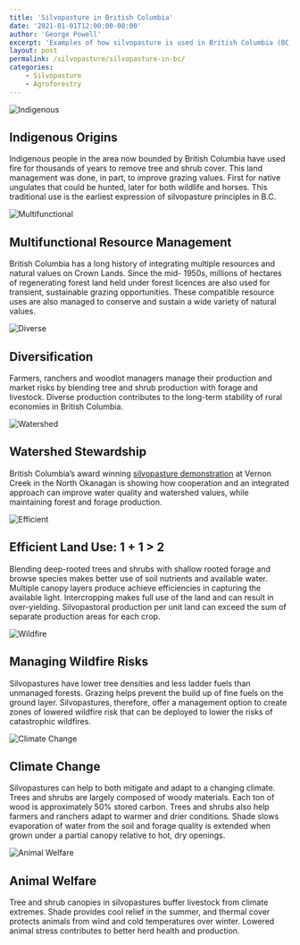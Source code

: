 ```yaml
---
title: 'Silvopasture in British Columbia'
date: '2021-01-01T12:00:00-00:00'
author: 'George Powell'
excerpt: 'Examples of how silvopasture is used in British Columbia (BC) for production and conservation.'
layout: post
permalink: /silvopasture/silvopasture-in-bc/
categories:
    - Silvopasture
    - Agroforestry
---
```

![Indigenous](/assets/images/SPBC1.jpg)

## Indigenous Origins

Indigenous people in the area now bounded by British Columbia have used fire for thousands of years to remove tree and shrub cover. This land management was done, in part, to improve grazing values. First for native ungulates that could be hunted, later for both wildlife and horses. This traditional use is the earliest expression of silvopasture principles in B.C.

![Multifunctional](/assets/images/SPBC2.jpg)

## Multifunctional Resource Management

British Columbia has a long history of integrating multiple resources and natural values on Crown Lands. Since the mid- 1950s, millions of hectares of regenerating forest land held under forest licences are also used for transient, sustainable grazing opportunities. These compatible resource uses are also managed to conserve and sustain a wide variety of natural values.

![Diverse](/assets/images/SPBC3.jpg)

## Diversification

Farmers, ranchers and woodlot managers manage their production and market risks by blending tree and shrub production with forage and livestock. Diverse production contributes to the long-term stability of rural economies in British Columbia.
  
![Watershed](/assets/images/SPBC4.jpg)

## Watershed Stewardship

British Columbia’s award winning [silvopasture demonstration](https://www.youtube.com/watch?v=-uMsR5UN3xY) at Vernon Creek in the North Okanagan is showing how cooperation and an integrated approach can improve water quality and watershed values, while maintaining forest and forage production.

![Efficient](/assets/images/SPBC5.jpg)

## Efficient Land Use: 1 + 1 > 2

Blending deep-rooted trees and shrubs with shallow rooted forage and browse species makes better use of soil nutrients and available water. Multiple canopy layers produce achieve efficiencies in capturing the available light. Intercropping makes full use of the land and can result in over-yielding. Silvopastoral production per unit land can exceed the sum of separate production areas for each crop.

![Wildfire](/assets/images/SPBC6.jpg)

## Managing Wildfire Risks

Silvopastures have lower tree densities and less ladder fuels than unmanaged forests. Grazing helps prevent the build up of fine fuels on the ground layer. Silvopastures, therefore, offer a management option to create zones of lowered wildfire risk that can be deployed to lower the risks of catastrophic wildfires.

![Climate Change](/assets/images/SPBC7.jpg)

## Climate Change

Silvopastures can help to both mitigate and adapt to a changing climate. Trees and shrubs are largely composed of woody materials. Each ton of wood is approximately 50% stored carbon. Trees and shrubs also help farmers and ranchers adapt to warmer and drier conditions. Shade slows evaporation of water from the soil and forage quality is extended when grown under a partial canopy relative to hot, dry openings.

![Animal Welfare](/assets/images/SPBC8.jpg)

## Animal Welfare

Tree and shrub canopies in silvopastures buffer livestock from climate extremes. Shade provides cool relief in the summer, and thermal cover protects animals from wind and cold temperatures over winter. Lowered animal stress contributes to better herd health and production.
